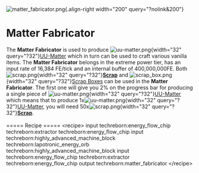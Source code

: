 ![matter_fabricator.png](/media/mods/techreborn/matter_fabricator.png){.align-right width="200" query="?nolink&200"}

# Matter Fabricator

The **Matter Fabricator** is used to produce ![uu-matter.png](/media/mods/techreborn/uu-matter.png){width="32" query="?32"}[UU-Matter](/items/uu-matter) which in turn can be used to craft various vanilla items. The **Matter Fabricator** belongs in the extreme power tier, has an input rate of 16,384 FE/tick and an internal buffer of 400,000,000FE. Both ![scrap.png](/media/mods/techreborn/scrap.png){width="32" query="?32"}**[Scrap](/items/part/scrap)** and ![scrap_box.png](/media/mods/techreborn/scrap_box.png){width="32" query="?32"}[Scrap Boxes](/items/scrap_box) can be used in the **Matter Fabricator**. The first one will give you 2% on the progress bar for producing a single piece of ![uu-matter.png](/media/mods/techreborn/uu-matter.png){width="32" query="?32"}[UU-Matter](/items/uu-matter) which means that to produce 1x![uu-matter.png](/media/mods/techreborn/uu-matter.png){width="32" query="?32"}[UU-Matter](/items/uu-matter), you will need 50x![scrap.png](/media/mods/techreborn/scrap.png){width="32" query="?32"}**[Scrap](/items/part/scrap)**.\
\
===== Recipe ===== \<recipe\> input techreborn:energy_flow_chip techreborn:extractor techreborn:energy_flow_chip input techreborn:highly_advanced_machine_block techreborn:lapotronic_energy_orb techreborn:highly_advanced_machine_block input techreborn:energy_flow_chip techreborn:extractor techreborn:energy_flow_chip output techreborn:matter_fabricator \</recipe\>
